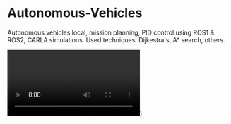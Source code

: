 # Autonomous-Vehicles
Autonomous vehicles local, mission planning, PID control using ROS1 & ROS2, CARLA simulations.
Used techniques: Dijkestra's, A* search, others.

![Local Planning A_](https://github.com/MarawanAzmy/Autonomous-Vehicles/blob/main/Local%20Planning%20A_.mp4))
